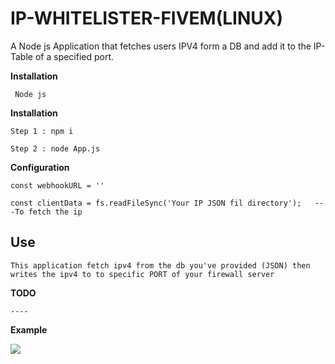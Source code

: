 # IP-WHITELISTER-FIVEM(LINUX)
A Node js Application that fetches users IPV4 form a DB and add it to the IP-Table of a specified port.


**Installation**
```
 Node js
```

**Installation**
```
Step 1 : npm i 

Step 2 : node App.js
```

**Configuration**
```
const webhookURL = ''

const clientData = fs.readFileSync('Your IP JSON fil directory');   ---To fetch the ip
```

## Use

```
This application fetch ipv4 from the db you've provided (JSON) then writes the ipv4 to to specific PORT of your firewall server
```

**TODO**
```
----
```

**Example**





<img  src="https://cdn.discordapp.com/attachments/976128325783261228/1082512553751629964/Screenshot_2023-03-07_092735.png">

